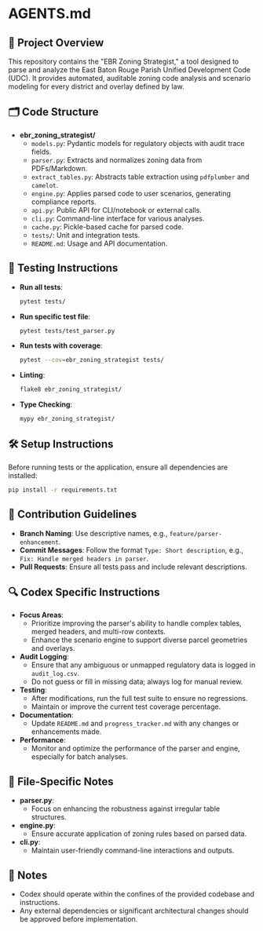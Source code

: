 # AGENTS.md

## 🧭 Project Overview
This repository contains the "EBR Zoning Strategist," a tool designed to parse and analyze the East Baton Rouge Parish Unified Development Code (UDC). It provides automated, auditable zoning code analysis and scenario modeling for every district and overlay defined by law.

## 🗂️ Code Structure
- **ebr_zoning_strategist/**
  - `models.py`: Pydantic models for regulatory objects with audit trace fields.
  - `parser.py`: Extracts and normalizes zoning data from PDFs/Markdown.
  - `extract_tables.py`: Abstracts table extraction using `pdfplumber` and `camelot`.
  - `engine.py`: Applies parsed code to user scenarios, generating compliance reports.
  - `api.py`: Public API for CLI/notebook or external calls.
  - `cli.py`: Command-line interface for various analyses.
  - `cache.py`: Pickle-based cache for parsed code.
  - `tests/`: Unit and integration tests.
  - `README.md`: Usage and API documentation.

## 🧪 Testing Instructions
- **Run all tests**:
  ```bash
  pytest tests/
  ```
- **Run specific test file**:
  ```bash
  pytest tests/test_parser.py
  ```
- **Run tests with coverage**:
  ```bash
  pytest --cov=ebr_zoning_strategist tests/
  ```
- **Linting**:
  ```bash
  flake8 ebr_zoning_strategist/
  ```
- **Type Checking**:
  ```bash
  mypy ebr_zoning_strategist/
  ```

## 🛠️ Setup Instructions
Before running tests or the application, ensure all dependencies are installed:
```bash
pip install -r requirements.txt
```

## 📝 Contribution Guidelines
- **Branch Naming**: Use descriptive names, e.g., `feature/parser-enhancement`.
- **Commit Messages**: Follow the format `Type: Short description`, e.g., `Fix: Handle merged headers in parser`.
- **Pull Requests**: Ensure all tests pass and include relevant descriptions.

## 🔍 Codex Specific Instructions
- **Focus Areas**:
  - Prioritize improving the parser's ability to handle complex tables, merged headers, and multi-row contexts.
  - Enhance the scenario engine to support diverse parcel geometries and overlays.
- **Audit Logging**:
  - Ensure that any ambiguous or unmapped regulatory data is logged in `audit_log.csv`.
  - Do not guess or fill in missing data; always log for manual review.
- **Testing**:
  - After modifications, run the full test suite to ensure no regressions.
  - Maintain or improve the current test coverage percentage.
- **Documentation**:
  - Update `README.md` and `progress_tracker.md` with any changes or enhancements made.
- **Performance**:
  - Monitor and optimize the performance of the parser and engine, especially for batch analyses.

## 📂 File-Specific Notes
- **parser.py**:
  - Focus on enhancing the robustness against irregular table structures.
- **engine.py**:
  - Ensure accurate application of zoning rules based on parsed data.
- **cli.py**:
  - Maintain user-friendly command-line interactions and outputs.

## 📌 Notes
- Codex should operate within the confines of the provided codebase and instructions.
- Any external dependencies or significant architectural changes should be approved before implementation.
